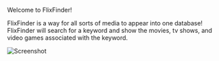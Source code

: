 Welcome to FlixFinder!

FlixFinder is a way for all sorts of media to appear into one database! FlixFinder will search for a keyword and show the movies, tv shows, and video games associated with the keyword.

![Screenshot](./superhero-movies/src/assets/)
